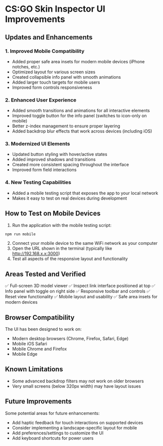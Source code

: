 # CS:GO Skin Inspector UI Improvements

## Updates and Enhancements

### 1. Improved Mobile Compatibility
- Added proper safe area insets for modern mobile devices (iPhone notches, etc.)
- Optimized layout for various screen sizes
- Created collapsible info panel with smooth animations
- Added larger touch targets for mobile users
- Improved form controls responsiveness

### 2. Enhanced User Experience
- Added smooth transitions and animations for all interactive elements
- Improved toggle button for the info panel (switches to icon-only on mobile)
- Better z-index management to ensure proper layering
- Added backdrop blur effects that work across devices (including iOS)

### 3. Modernized UI Elements
- Updated button styling with hover/active states
- Added improved shadows and transitions
- Created more consistent spacing throughout the interface
- Improved form field interactions

### 4. New Testing Capabilities
- Added a mobile testing script that exposes the app to your local network
- Makes it easy to test on real devices during development

## How to Test on Mobile Devices

1. Run the application with the mobile testing script:
```bash
npm run mobile
```

2. Connect your mobile device to the same WiFi network as your computer
3. Open the URL shown in the terminal (typically like http://192.168.x.x:3000)
4. Test all aspects of the responsive layout and functionality

## Areas Tested and Verified

✅ Full-screen 3D model viewer
✅ Inspect link interface positioned at top
✅ Info panel with toggle on right side
✅ Responsive toolbar and controls
✅ Reset view functionality
✅ Mobile layout and usability
✅ Safe area insets for modern devices

## Browser Compatibility

The UI has been designed to work on:
- Modern desktop browsers (Chrome, Firefox, Safari, Edge)
- Mobile iOS Safari
- Mobile Chrome and Firefox
- Mobile Edge

## Known Limitations

- Some advanced backdrop filters may not work on older browsers
- Very small screens (below 320px width) may have layout issues

## Future Improvements

Some potential areas for future enhancements:
- Add haptic feedback for touch interactions on supported devices
- Consider implementing a landscape-specific layout for mobile
- Add preferences/settings to customize the UI
- Add keyboard shortcuts for power users
